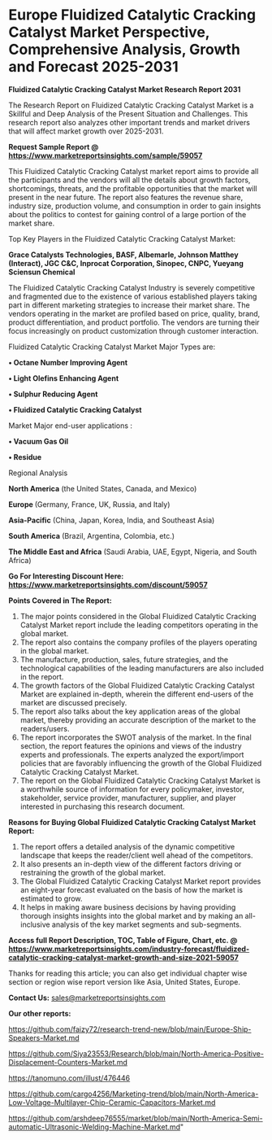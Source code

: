  # Europe Fluidized Catalytic Cracking Catalyst Market Perspective, Comprehensive Analysis, Growth and Forecast 2025-2031

<strong>Fluidized Catalytic Cracking Catalyst Market Research Report 2031</strong>

The Research Report on Fluidized Catalytic Cracking Catalyst Market is a Skillful and Deep Analysis of the Present Situation and Challenges. This research report also analyzes other important trends and market drivers that will affect market growth over 2025-2031.

<strong>Request Sample Report @ <a href=https://www.marketreportsinsights.com/sample/59057>https://www.marketreportsinsights.com/sample/59057</a></strong>

This Fluidized Catalytic Cracking Catalyst market report aims to provide all the participants and the vendors will all the details about growth factors, shortcomings, threats, and the profitable opportunities that the market will present in the near future. The report also features the revenue share, industry size, production volume, and consumption in order to gain insights about the politics to contest for gaining control of a large portion of the market share.

Top Key Players in the Fluidized Catalytic Cracking Catalyst Market:

<strong>Grace Catalysts Technologies, BASF, Albemarle, Johnson Matthey (Interact), JGC C&C, Inprocat Corporation, Sinopec, CNPC, Yueyang Sciensun Chemical</strong>

The Fluidized Catalytic Cracking Catalyst Industry is severely competitive and fragmented due to the existence of various established players taking part in different marketing strategies to increase their market share. The vendors operating in the market are profiled based on price, quality, brand, product differentiation, and product portfolio. The vendors are turning their focus increasingly on product customization through customer interaction.

Fluidized Catalytic Cracking Catalyst Market Major Types are:

<strong>• Octane Number Improving Agent

• Light Olefins Enhancing Agent

• Sulphur Reducing Agent

• Fluidized Catalytic Cracking Catalyst</strong>

Market Major end-user applications :

<strong>• Vacuum Gas Oil

• Residue</strong>

Regional Analysis

</u><strong><b>North America</b></strong> (the United States, Canada, and Mexico)

<strong><b>Europe </b></strong>(Germany, France, UK, Russia, and Italy)

<strong><b>Asia-Pacific</b></strong> (China, Japan, Korea, India, and Southeast Asia)

<strong><b>South America</b></strong> (Brazil, Argentina, Colombia, etc.)

<strong><b>The Middle East and Africa</b></strong> (Saudi Arabia, UAE, Egypt, Nigeria, and South Africa)

<strong>Go For Interesting Discount Here: <a href=https://www.marketreportsinsights.com/discount/59057>https://www.marketreportsinsights.com/discount/59057</a></strong>

<strong>Points Covered in The Report:</strong>
<ol>
  <li>The major points considered in the Global Fluidized Catalytic Cracking Catalyst Market report include the leading competitors operating in the global market.</li>
  <li>The report also contains the company profiles of the players operating in the global market.</li>
  <li>The manufacture, production, sales, future strategies, and the technological capabilities of the leading manufacturers are also included in the report.</li>
  <li>The growth factors of the Global Fluidized Catalytic Cracking Catalyst Market are explained in-depth, wherein the different end-users of the market are discussed precisely.</li>
  <li>The report also talks about the key application areas of the global market, thereby providing an accurate description of the market to the readers/users.</li>
  <li>The report incorporates the SWOT analysis of the market. In the final section, the report features the opinions and views of the industry experts and professionals. The experts analyzed the export/import policies that are favorably influencing the growth of the Global Fluidized Catalytic Cracking Catalyst Market.</li>
  <li>The report on the Global Fluidized Catalytic Cracking Catalyst Market is a worthwhile source of information for every policymaker, investor, stakeholder, service provider, manufacturer, supplier, and player interested in purchasing this research document.</li>
</ol>
<strong>Reasons for Buying Global Fluidized Catalytic Cracking Catalyst Market Report:</strong>

<ol>
  <li>The report offers a detailed analysis of the dynamic competitive landscape that keeps the reader/client well ahead of the competitors.</li>
  <li>It also presents an in-depth view of the different factors driving or restraining the growth of the global market.</li>
  <li>The Global Fluidized Catalytic Cracking Catalyst Market report provides an eight-year forecast evaluated on the basis of how the market is estimated to grow.</li>
  <li>It helps in making aware business decisions by having providing thorough insights insights into the global market and by making an all-inclusive analysis of the key market segments and sub-segments.</li>
</ol>
<strong>Access full Report Description, TOC, Table of Figure, Chart, etc. @ <a href=https://www.marketreportsinsights.com/industry-forecast/fluidized-catalytic-cracking-catalyst-market-growth-and-size-2021-59057>https://www.marketreportsinsights.com/industry-forecast/fluidized-catalytic-cracking-catalyst-market-growth-and-size-2021-59057</a></strong>


Thanks for reading this article; you can also get individual chapter wise section or region wise report version like Asia, United States, Europe.

<strong>Contact Us:</strong>
sales@marketreportsinsights.com

<strong>Our other reports:</strong>

<a href=https://github.com/faizy72/research-trend-new/blob/main/Europe-Ship-Speakers-Market.md>https://github.com/faizy72/research-trend-new/blob/main/Europe-Ship-Speakers-Market.md</a>

<a href=https://github.com/Siya23553/Research/blob/main/North-America-Positive-Displacement-Counters-Market.md>https://github.com/Siya23553/Research/blob/main/North-America-Positive-Displacement-Counters-Market.md</a>

<a href=https://tanomuno.com/illust/476446>https://tanomuno.com/illust/476446</a>

<a href=https://github.com/cargo4256/Marketing-trend/blob/main/North-America-Low-Voltage-Multilayer-Chip-Ceramic-Capacitors-Market.md>https://github.com/cargo4256/Marketing-trend/blob/main/North-America-Low-Voltage-Multilayer-Chip-Ceramic-Capacitors-Market.md</a>

<a href=https://github.com/arshdeep76555/market/blob/main/North-America-Semi-automatic-Ultrasonic-Welding-Machine-Market.md>https://github.com/arshdeep76555/market/blob/main/North-America-Semi-automatic-Ultrasonic-Welding-Machine-Market.md</a>"
